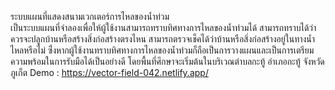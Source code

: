 ระบบแผนที่แสดงสนามเวกเตอร์การไหลของน้ำท่วม  
เป็นระบบแผนที่จำลองเพื่อให้ผู้ใช้งานสามารถทราบทิศทางการไหลของน้ำท่วมได้ สามารถทราบได้ว่าควรจะปลูกบ้านหรือสร้างสิ่งก่อสร้างตรงไหน สามารถตรวจเช็คได้ว่าบ้านหรือสิ่งก่อสร้างอยู่ในทางน้ำไหลหรือไม่ ซึ่่งหากผู้ใช้งานทราบทิศทางการไหลของน้ำท่วมก็ถือเป็นการวางแผนและเป็นการเตรียมความพร้อมในการรับมือได้เป็นอย่างดี โดยพื้นที่ศึกษาจะเริ่มต้นในบริเวณตำบลกะทู้ อำเภอกะทู้ จังหวัดภูเก็ต
Demo : https://vector-field-042.netlify.app/